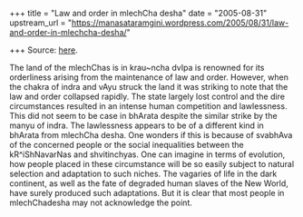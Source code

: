 +++
title = "Law and order in mlechCha desha"
date = "2005-08-31"
upstream_url = "https://manasataramgini.wordpress.com/2005/08/31/law-and-order-in-mlechcha-desha/"

+++
Source: [here](https://manasataramgini.wordpress.com/2005/08/31/law-and-order-in-mlechcha-desha/).

The land of the mlechChas is in krau\~ncha dvIpa is renowned for its
orderliness arising from the maintenance of law and order. However, when
the chakra of indra and vAyu struck the land it was striking to note
that the law and order collapsed rapidly. The state largely lost control
and the dire circumstances resulted in an intense human competition and
lawlessness. This did not seem to be case in bhArata despite the similar
strike by the manyu of indra. The lawlessness appears to be of a
different kind in bhArata from mlechCha desha. One wonders if this is
because of svabhAva of the concerned people or the social inequalities
between the kR^iShNavarNas and shvitinchyas. One can imagine in terms of
evolution, how people placed in these circumstance will be so easily
subject to natural selection and adaptation to such niches. The vagaries
of life in the dark continent, as well as the fate of degraded human
slaves of the New World, have surely produced such adaptations. But it
is clear that most people in mlechChadesha may not acknowledge the
point.

